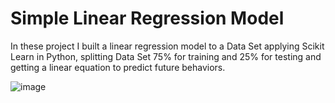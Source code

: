 # Simple Linear Regression Model

In these project I built a linear regression model to a Data Set applying Scikit Learn in Python, splitting Data Set 75% for training and 25% for testing
and getting a linear equation to predict future behaviors.

![image](https://user-images.githubusercontent.com/123695844/228667664-f1a358d0-1e44-457a-b730-42aee62de45a.png)
